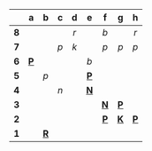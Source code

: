 |     |  a  |  b  |  c  |  d  |  e  |  f  |  g  |  h  |
|:---:|:---:|:---:|:---:|:---:|:---:|:---:|:---:|:---:|
|  **8**  |     |     |     |  _r_  |     |  _b_  |     |  _r_  |
|  **7**  |     |     |  _p_  |  _k_  |     |  _p_  |  _p_  |  _p_  |
|  **6**  |  [**P**](http://localhost:8080/api/chess/select?square=a6)  |     |     |     |  _b_  |     |     |     |
|  **5**  |     |  _p_  |     |     |  [**P**](https://github.com/grim-kalman)  |     |     |     |
|  **4**  |     |     |  _n_  |     |  [**N**](http://localhost:8080/api/chess/select?square=e4)  |     |     |     |
|  **3**  |     |     |     |     |     |  [**N**](http://localhost:8080/api/chess/select?square=f3)  |  [**P**](http://localhost:8080/api/chess/select?square=g3)  |     |
|  **2**  |     |     |     |     |     |  [**P**](https://github.com/grim-kalman)  |  [**K**](http://localhost:8080/api/chess/select?square=g2)  |  [**P**](http://localhost:8080/api/chess/select?square=h2)  |
|  **1**  |     |  [**R**](http://localhost:8080/api/chess/select?square=b1)  |     |     |     |     |     |     |
